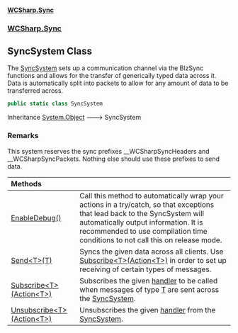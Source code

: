 #### [WCSharp\.Sync](README.md 'README')
### [WCSharp\.Sync](WCSharp.Sync.md 'WCSharp\.Sync')

## SyncSystem Class

The [SyncSystem](WCSharp.Sync.SyncSystem.md 'WCSharp\.Sync\.SyncSystem') sets up a communication channel via the BlzSync functions and allows for the transfer of generically typed data
across it\. Data is automatically split into packets to allow for any amount of data to be transferred across\.

```csharp
public static class SyncSystem
```

Inheritance [System\.Object](https://learn.microsoft.com/en-us/dotnet/api/system.object 'System\.Object') &#129106; SyncSystem

### Remarks
This system reserves the sync prefixes \_\_WCSharpSyncHeaders and \_\_WCSharpSyncPackets\. Nothing else should use these prefixes to send data\.

| Methods | |
| :--- | :--- |
| [EnableDebug\(\)](WCSharp.Sync.SyncSystem.EnableDebug().md 'WCSharp\.Sync\.SyncSystem\.EnableDebug\(\)') | Call this method to automatically wrap your actions in a try/catch, so that exceptions that lead back to the SyncSystem will automatically output information\.   It is recommended to use compilation time conditions to not call this on release mode. |
| [Send&lt;T&gt;\(T\)](WCSharp.Sync.SyncSystem.Send_T_(T).md 'WCSharp\.Sync\.SyncSystem\.Send\<T\>\(T\)') | Syncs the given data across all clients\. Use [Subscribe&lt;T&gt;\(Action&lt;T&gt;\)](WCSharp.Sync.SyncSystem.Subscribe_T_(System.Action_T_).md 'WCSharp\.Sync\.SyncSystem\.Subscribe\<T\>\(System\.Action\<T\>\)') in order to set up receiving of certain types of messages\. |
| [Subscribe&lt;T&gt;\(Action&lt;T&gt;\)](WCSharp.Sync.SyncSystem.Subscribe_T_(System.Action_T_).md 'WCSharp\.Sync\.SyncSystem\.Subscribe\<T\>\(System\.Action\<T\>\)') | Subscribes the given [handler](WCSharp.Sync.SyncSystem.Subscribe_T_(System.Action_T_).md#WCSharp.Sync.SyncSystem.Subscribe_T_(System.Action_T_).handler 'WCSharp\.Sync\.SyncSystem\.Subscribe\<T\>\(System\.Action\<T\>\)\.handler') to be called when messages of type [T](WCSharp.Sync.SyncSystem.Subscribe_T_(System.Action_T_).md#WCSharp.Sync.SyncSystem.Subscribe_T_(System.Action_T_).T 'WCSharp\.Sync\.SyncSystem\.Subscribe\<T\>\(System\.Action\<T\>\)\.T') are sent across the [SyncSystem](WCSharp.Sync.SyncSystem.md 'WCSharp\.Sync\.SyncSystem')\. |
| [Unsubscribe&lt;T&gt;\(Action&lt;T&gt;\)](WCSharp.Sync.SyncSystem.Unsubscribe_T_(System.Action_T_).md 'WCSharp\.Sync\.SyncSystem\.Unsubscribe\<T\>\(System\.Action\<T\>\)') | Unsubscribes the given [handler](WCSharp.Sync.SyncSystem.Unsubscribe_T_(System.Action_T_).md#WCSharp.Sync.SyncSystem.Unsubscribe_T_(System.Action_T_).handler 'WCSharp\.Sync\.SyncSystem\.Unsubscribe\<T\>\(System\.Action\<T\>\)\.handler') from the [SyncSystem](WCSharp.Sync.SyncSystem.md 'WCSharp\.Sync\.SyncSystem')\. |
